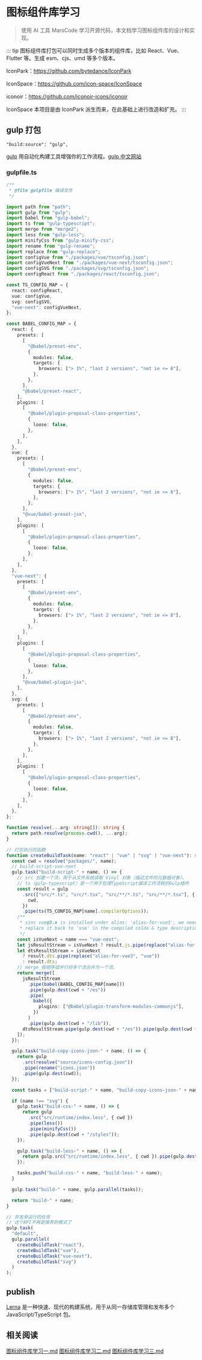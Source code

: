 # 图标组件库学习

> 使用 AI 工具 MarsCode 学习开源代码，本文档学习图标组件库的设计和实现。

::: tip
图标组件库打包可以同时生成多个版本的组件库，比如 React、Vue、Flutter 等。生成 esm、cjs、umd 等多个版本。

IconPark：https://github.com/bytedance/IconPark

IconSpace：https://github.com/icon-space/IconSpace

iconoir：https://github.com/iconoir-icons/iconoir

IconSpace 本项目是由 IconPark 派生而来，在此基础上进行改造和扩充。
:::

## gulp 打包

```shell
"build:source": "gulp",
```

[gulp](https://gulpjs.com/) 用自动化构建工具增强你的工作流程。[gulp 中文网站](https://www.gulpjs.com.cn/)

### gulpfile.ts

```ts
/**
 * @file gulpfile 编译文件
 */

import path from "path";
import gulp from "gulp";
import babel from "gulp-babel";
import ts from "gulp-typescript";
import merge from "merge2";
import less from "gulp-less";
import minifyCss from "gulp-minify-css";
import rename from "gulp-rename";
import replace from "gulp-replace";
import configVue from "./packages/vue/tsconfig.json";
import configVueNext from "./packages/vue-next/tsconfig.json";
import configSVG from "./packages/svg/tsconfig.json";
import configReact from "./packages/react/tsconfig.json";

const TS_CONFIG_MAP = {
  react: configReact,
  vue: configVue,
  svg: configSVG,
  "vue-next": configVueNext,
};

const BABEL_CONFIG_MAP = {
  react: {
    presets: [
      [
        "@babel/preset-env",
        {
          modules: false,
          targets: {
            browsers: ["> 1%", "last 2 versions", "not ie <= 8"],
          },
        },
      ],
      "@babel/preset-react",
    ],
    plugins: [
      [
        "@babel/plugin-proposal-class-properties",
        {
          loose: false,
        },
      ],
    ],
  },
  vue: {
    presets: [
      [
        "@babel/preset-env",
        {
          modules: false,
          targets: {
            browsers: ["> 1%", "last 2 versions", "not ie <= 8"],
          },
        },
      ],
      "@vue/babel-preset-jsx",
    ],
    plugins: [
      [
        "@babel/plugin-proposal-class-properties",
        {
          loose: false,
        },
      ],
    ],
  },
  "vue-next": {
    presets: [
      [
        "@babel/preset-env",
        {
          modules: false,
          targets: {
            browsers: ["> 1%", "last 2 versions", "not ie <= 8"],
          },
        },
      ],
    ],
    plugins: [
      [
        "@babel/plugin-proposal-class-properties",
        {
          loose: false,
        },
      ],
      "@vue/babel-plugin-jsx",
    ],
  },
  svg: {
    presets: [
      [
        "@babel/preset-env",
        {
          modules: false,
          targets: {
            browsers: ["> 1%", "last 2 versions", "not ie <= 8"],
          },
        },
      ],
    ],
    plugins: [
      [
        "@babel/plugin-proposal-class-properties",
        {
          loose: false,
        },
      ],
    ],
  },
};

function resolve(...arg: string[]): string {
  return path.resolve(process.cwd(), ...arg);
}

// 打包执行的函数
function createBuildTask(name: "react" | "vue" | "svg" | "vue-next"): string {
  const cwd = resolve("packages/", name);
  // build-script-vue-next
  gulp.task("build-script-" + name, () => {
    // src 创建一个流，用于从文件系统读取 Vinyl 对象（描述文件的元数据对象）。
    // ts（gulp-typescript）是一个用于处理TypeScript编译工作流程的Gulp插件
    const result = gulp
      .src(["src/*.ts", "src/*.tsx", "src/**/*.ts", "src/**/*.tsx"], {
        cwd,
      })
      .pipe(ts(TS_CONFIG_MAP[name].compilerOptions));
    /**
     * sinc vue@3.x is installed under alias: 'alias-for-vue3', we need to
     * replace it back to 'vue' in the compiled colde & type description before publish
     */
    const isVueNext = name === "vue-next";
    let jsResultStream = isVueNext ? result.js.pipe(replace("alias-for-vue3", "vue")) : result.js;
    let dtsResultStream = isVueNext
      ? result.dts.pipe(replace("alias-for-vue3", "vue"))
      : result.dts;
    // merge 按顺序或并行将多个流合并为一个流。
    return merge([
      jsResultStream
        .pipe(babel(BABEL_CONFIG_MAP[name]))
        .pipe(gulp.dest(cwd + "/es"))
        .pipe(
          babel({
            plugins: ["@babel/plugin-transform-modules-commonjs"],
          })
        )
        .pipe(gulp.dest(cwd + "/lib")),
      dtsResultStream.pipe(gulp.dest(cwd + "/es")).pipe(gulp.dest(cwd + "/lib")),
    ]);
  });

  gulp.task("build-copy-icons-json-" + name, () => {
    return gulp
      .src(resolve("source/icons-config.json"))
      .pipe(rename("icons.json"))
      .pipe(gulp.dest(cwd));
  });

  const tasks = ["build-script-" + name, "build-copy-icons-json-" + name];

  if (name !== "svg") {
    gulp.task("build-css-" + name, () => {
      return gulp
        .src("src/runtime/index.less", { cwd })
        .pipe(less())
        .pipe(minifyCss())
        .pipe(gulp.dest(cwd + "/styles"));
    });

    gulp.task("build-less-" + name, () => {
      return gulp.src("src/runtime/index.less", { cwd }).pipe(gulp.dest(cwd + "/styles"));
    });

    tasks.push("build-css-" + name, "build-less-" + name);
  }

  gulp.task("build-" + name, gulp.parallel(tasks));

  return "build-" + name;
}

// 并发来运行的任务
// 这个API不再是推荐的模式了
gulp.task(
  "default",
  gulp.parallel(
    createBuildTask("react"),
    createBuildTask("vue"),
    createBuildTask("vue-next"),
    createBuildTask("svg")
  )
);
```

## publish

[Lerna](https://lerna.js.org/) 是一种快速、现代的构建系统，用于从同一存储库管理和发布多个 JavaScript/TypeScript 包。

## 相关阅读

[图标组件库学习一.md](%E5%9B%BE%E6%A0%87%E7%BB%84%E4%BB%B6%E5%BA%93%E5%AD%A6%E4%B9%A0%E4%B8%80.md)
[图标组件库学习二.md](%E5%9B%BE%E6%A0%87%E7%BB%84%E4%BB%B6%E5%BA%93%E5%AD%A6%E4%B9%A0%E4%BA%8C.md)
[图标组件库学习三.md](%E5%9B%BE%E6%A0%87%E7%BB%84%E4%BB%B6%E5%BA%93%E5%AD%A6%E4%B9%A0%E4%B8%89.md)
